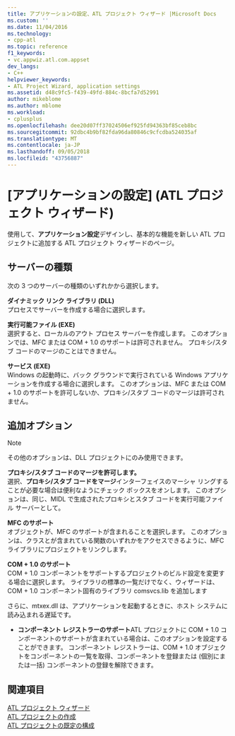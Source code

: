 ```yaml
---
title: アプリケーションの設定、ATL プロジェクト ウィザード |Microsoft Docs
ms.custom: ''
ms.date: 11/04/2016
ms.technology:
- cpp-atl
ms.topic: reference
f1_keywords:
- vc.appwiz.atl.com.appset
dev_langs:
- C++
helpviewer_keywords:
- ATL Project Wizard, application settings
ms.assetid: d48c9fc5-f439-49fd-884c-8bcfa7d52991
author: mikeblome
ms.author: mblome
ms.workload:
- cplusplus
ms.openlocfilehash: dee20d07ff37024506ef925fd94363bf85ceb8bc
ms.sourcegitcommit: 92dbc4b9bf82fda96da80846c9cfcdba524035af
ms.translationtype: MT
ms.contentlocale: ja-JP
ms.lasthandoff: 09/05/2018
ms.locfileid: "43756887"
---
```

# <a name="application-settings-atl-project-wizard"></a>[アプリケーションの設定] (ATL プロジェクト ウィザード)

使用して、**アプリケーション設定**デザインし、基本的な機能を新しい ATL プロジェクトに追加する ATL プロジェクト ウィザードのページ。

## <a name="server-type"></a>サーバーの種類

次の 3 つのサーバーの種類のいずれかから選択します。

**ダイナミック リンク ライブラリ (DLL)**  
プロセスでサーバーを作成する場合に選択します。

**実行可能ファイル (EXE)**  
選択すると、ローカルのアウト プロセス サーバーを作成します。 このオプションでは、MFC または COM + 1.0 のサポートは許可されません。 プロキシ/スタブ コードのマージのことはできません。

**サービス (EXE)**  
Windows の起動時に、バック グラウンドで実行されている Windows アプリケーションを作成する場合に選択します。 このオプションは、MFC または COM + 1.0 のサポートを許可しないか、プロキシ/スタブ コードのマージは許可されません。

## <a name="additional-options"></a>追加オプション

> [!NOTE]
>  その他のオプションは、DLL プロジェクトにのみ使用できます。

**プロキシ/スタブ コードのマージを許可します。**  
選択、**プロキシ/スタブ コードをマージ**インターフェイスのマーシャ リングすることが必要な場合は便利なようにチェック ボックスをオンします。 このオプションは、同じ、MIDL で生成されたプロキシとスタブ コードを実行可能ファイル サーバーとして。

**MFC のサポート**  
オブジェクトが、MFC のサポートが含まれることを選択します。 このオプションは、クラスとが含まれている関数のいずれかをアクセスできるように、MFC ライブラリにプロジェクトをリンクします。

**COM + 1.0 のサポート**  
COM + 1.0 コンポーネントをサポートするプロジェクトのビルド設定を変更する場合に選択します。 ライブラリの標準の一覧だけでなく、ウィザードは、COM + 1.0 コンポーネント固有のライブラリ comsvcs.lib を追加します

さらに、mtxex.dll は、アプリケーションを起動するときに、ホスト システムに読み込まれる遅延です。

- **コンポーネント レジストラーのサポート**ATL プロジェクトに COM + 1.0 コンポーネントのサポートが含まれている場合は、このオプションを設定することができます。 コンポーネント レジストラーは、COM + 1.0 オブジェクトをコンポーネントの一覧を取得、コンポーネントを登録または (個別にまたは一括) コンポーネントの登録を解除できます。

## <a name="see-also"></a>関連項目

[ATL プロジェクト ウィザード](../../atl/reference/atl-project-wizard.md)   
[ATL プロジェクトの作成](../../atl/reference/creating-an-atl-project.md)   
[ATL プロジェクトの既定の構成](../../atl/reference/default-atl-project-configurations.md)

